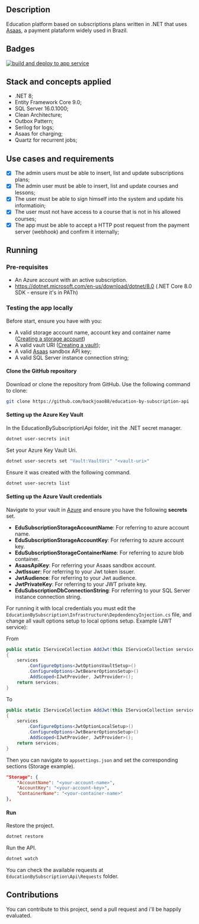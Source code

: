 ## Description

Education platform based on subscriptions plans written in .NET that uses [Asaas](https://www.asaas.com), a payment plataform widely used in Brazil.

## Badges

[![build and deploy to app service](https://github.com/backjoao88/education-by-subscription-api/actions/workflows/build.yml/badge.svg)](https://github.com/backjoao88/education-by-subscription-api/actions/workflows/build.yml)

## Stack and concepts applied

- .NET 8;
- Entity Framework Core 9.0;
- SQL Server 16.0.1000;
- Clean Architecture;
- Outbox Pattern;
- Serilog for logs;
- Asaas for charging;
- Quartz for recurrent jobs;

## Use cases and requirements

- [x] The admin users must be able to insert, list and update subscriptions plans;
- [x] The admin user must be able to insert, list and update courses and lessons;
- [x] The user must be able to sign himself into the system and update his informatioin;
- [x] The user must not have access to a course that is not in his allowed courses;
- [x] The app must be able to accept a HTTP post request from the payment server (webhook) and confirm it internally;

## Running

### Pre-requisites

- An Azure account with an active subscription. 
- https://dotnet.microsoft.com/en-us/download/dotnet/8.0 (.NET Core 8.0 SDK - ensure it's in PATh)

### Testing the app locally

Before start, ensure you have with you:
- A valid storage account name, account key and container name ([Creating a storage account](https://learn.microsoft.com/en-us/azure/storage/common/storage-account-create?tabs=azure-portal))
- A valid vault URI ([Creating a vault](https://learn.microsoft.com/en-us/azure/key-vault/general/quick-create-portal));
- A valid [Asaas](https://sandbox.asaas.com/login/auth) sandbox API key; 
- A valid SQL Server instance connection string;

#### Clone the GitHub repository

Download or clone the repository from GitHub. Use the following command to clone:

```bash
git clone https://github.com/backjoao88/education-by-subscription-api
```

#### Setting up the Azure Key Vault

In the EducationBySubscription\Api folder, init the .NET secret manager.

```bash
dotnet user-secrets init
```

Set your Azure Key Vault Uri.

```bash
dotnet user-secrets set "Vault:VaultUri" "<vault-uri>"
```

Ensure it was created with the following command.

```bash
dotnet user-secrets list
```
#### Setting up the Azure Vault credentials

Navigate to your vault in [Azure](https://portal.azure.com/signin/index/) and ensure you have the following **secrets** set.

- **EduSubscriptionStorageAccountName**: For referring to azure account name.
- **EduSubscriptionStorageAccountKey**: For referring to azure account key.
- **EduSubscriptionStorageContainerName**: For referring to azure blob container.
- **AsaasApiKey**: For referring your Asaas sandbox account.
- **JwtIssuer**: For referring to your Jwt token issuer.
- **JwtAudience**: For referring to your Jwt audience.
- **JwtPrivateKey**: For referring to your JWT private key.
- **EduSubscriptionDbConnectionString**: For referring to your SQL Server instance connection string.

For running it with local credentials you must edit the `EducationBySubscription\Infrastructure\DepdendencyInjection.cs` file,
and change all vault options setup to local options setup. Example (JWT service):

From

```csharp
public static IServiceCollection AddJwt(this IServiceCollection services)
{
    services
        .ConfigureOptions<JwtOptionsVaultSetup>()
        .ConfigureOptions<JwtBearerOptionsSetup>()
        .AddScoped<IJwtProvider, JwtProvider>();
    return services;
}
```

To

```csharp
public static IServiceCollection AddJwt(this IServiceCollection services)
{
    services
        .ConfigureOptions<JwtOptionLocalSetup>()
        .ConfigureOptions<JwtBearerOptionsSetup>()
        .AddScoped<IJwtProvider, JwtProvider>();
    return services;
}
```

Then you can navigate to `appsettings.json` and set the corresponding sections (Storage example).

```json
"Storage": {
    "AccountName": "<your-account-name>",
    "AccountKey": "<your-account-key>",
    "ContainerName": "<your-container-name>"
},
```

#### Run

Restore the project.

```bash
dotnet restore
```

Run the API.

```bash
dotnet watch
```

You can check the available requests at `EducationBySubscription\Api\Requests` folder.

## Contributions

You can contribute to this project, send a pull request and i'll be happily evaluated. 




